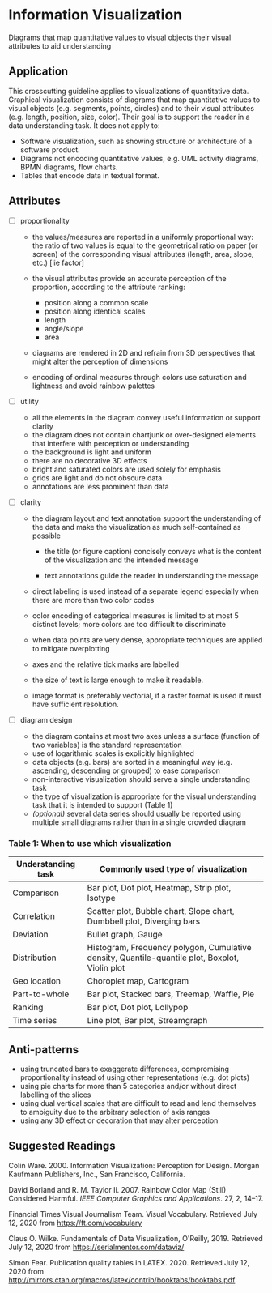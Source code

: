 # Information Visualization 

Diagrams that map quantitative values to visual objects their visual
attributes to aid understanding

## Application 

This crosscutting guideline applies to visualizations of quantitative
data. Graphical visualization consists of diagrams that map quantitative
values to visual objects (e.g. segments, points, circles) and to their
visual attributes (e.g. length, position, size, color). Their goal is to
support the reader in a data understanding task. It does not apply to:

-   Software visualization, such as showing structure or architecture of
    a software product.
-   Diagrams not encoding quantitative values, e.g. UML activity
    diagrams, BPMN diagrams, flow charts.
-   Tables that encode data in textual format.

## Attributes 

- [ ]   proportionality
    -   the values/measures are reported in a uniformly proportional way:
        the ratio of two values is equal to the geometrical ratio on paper (or screen) of the corresponding visual attributes (length, area, slope, etc.) \[lie factor\]
    -   the visual attributes provide an accurate perception of the proportion, according to the attribute ranking:
    
        -   position along a common scale
        -   position along identical scales
        -   length
        -   angle/slope
        -   area
    
    -   diagrams are rendered in 2D and refrain from 3D perspectives that might alter the perception of dimensions
    -   encoding of ordinal measures through colors use saturation and lightness and avoid rainbow palettes


- [ ]   utility

    -   all the elements in the diagram convey useful information or support clarity  
    -   the diagram does not contain chartjunk or over-designed elements that interfere with perception or understanding 
    -   the background is light and uniform
    -   there are no decorative 3D effects
    -   bright and saturated colors are used solely for emphasis
    -   grids are light and do not obscure data
    -   annotations are less prominent than data

- [ ]   clarity

    -   the diagram layout and text annotation support the understanding of the data and make the visualization as much self-contained as possible
    
        -   the title (or figure caption) concisely conveys what is the content of the visualization and the intended message
    
        -   text annotations guide the reader in understanding the message
    
    -   direct labeling is used instead of a separate legend especially when there are more than two color codes
    -   color encoding of categorical measures is limited to at most 5 distinct levels; more colors are too difficult to discriminate
    -   when data points are very dense, appropriate techniques are applied to mitigate overplotting
    -   axes and the relative tick marks are labelled
    -   the size of text is large enough to make it readable.
    -   image format is preferably vectorial, if a raster format is used it must have sufficient resolution.

- [ ]   diagram design

    -   the diagram contains at most two axes unless a surface (function of two variables) is the standard representation
    -   use of logarithmic scales is explicitly highlighted
    -   data objects (e.g. bars) are sorted in a meaningful way (e.g. ascending, descending or grouped) to ease comparison
    -   non-interactive visualization should serve a single understanding task
    -   the type of visualization is appropriate for the visual understanding task that it is intended to support (Table 1)
    -   *(optional)* several data series should usually be reported using multiple small diagrams rather than in a single crowded diagram

### Table 1: When to use which visualization

| Understanding task | Commonly used type of visualization                                                            |   
|--------------------|------------------------------------------------------------------------------------------------|
| Comparison         | Bar plot, Dot plot, Heatmap, Strip plot, Isotype                                               |  
| Correlation        | Scatter plot, Bubble chart, Slope chart, Dumbbell plot, Diverging bars                         |   
| Deviation          | Bullet graph, Gauge                                                                            |   
| Distribution       | Histogram, Frequency polygon, Cumulative density, Quantile-quantile plot, Boxplot, Violin plot |   
| Geo location       | Choroplet map, Cartogram                                                                       |   
| Part-to-whole      | Bar plot, Stacked bars, Treemap, Waffle, Pie                                                   |  
| Ranking            | Bar plot, Dot plot, Lollypop                                                                   | 
| Time series        | Line plot, Bar plot, Streamgraph                                                               | 

## Anti-patterns 

-   using truncated bars to exaggerate differences, compromising
    proportionality instead of using other representations (e.g. dot
    plots)
-   using pie charts for more than 5 categories and/or without direct
    labelling of the slices
-   using dual vertical scales that are difficult to read and lend
    themselves to ambiguity due to the arbitrary selection of axis
    ranges
-   using any 3D effect or decoration that may alter perception

## Suggested Readings 

Colin Ware. 2000. Information Visualization: Perception for Design.
Morgan Kaufmann Publishers, Inc., San Francisco, California.

David Borland and R. M. Taylor Ii. 2007. Rainbow Color Map (Still)
Considered Harmful. *IEEE Computer Graphics and Applications*. 27, 2,
14–17.

Financial Times Visual Journalism Team. Visual Vocabulary. Retrieved
July 12, 2020 from <https://ft.com/vocabulary>

Claus O. Wilke. Fundamentals of Data Visualization, O'Reilly, 2019.
Retrieved July 12, 2020 from <https://serialmentor.com/dataviz/>

Simon Fear. Publication quality tables in LATEX. 2020. Retrieved July
12, 2020 from
<http://mirrors.ctan.org/macros/latex/contrib/booktabs/booktabs.pdf>
